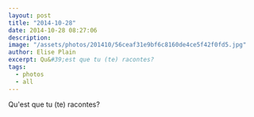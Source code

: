 ```yaml
---
layout: post
title: "2014-10-28"
date: 2014-10-28 08:27:06
description: 
image: "/assets/photos/201410/56ceaf31e9bf6c8160de4ce5f42f0fd5.jpg"
author: Elise Plain
excerpt: Qu&#39;est que tu (te) racontes?
tags: 
  - photos
  - all
---
```


Qu&#39;est que tu (te) racontes?
<p></p>
